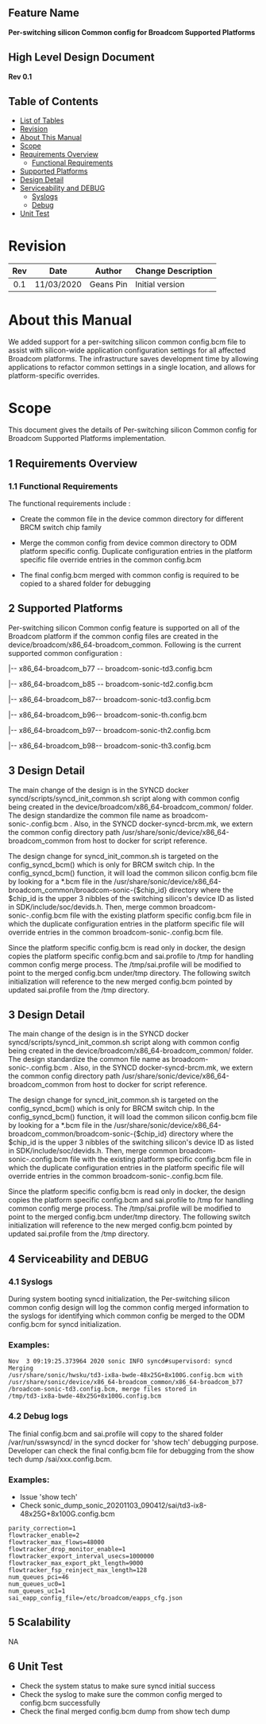 ## Feature Name
**Per-switching silicon Common config for Broadcom Supported Platforms**

## High Level Design Document
**Rev 0.1**

## Table of Contents
 * [List of Tables](#list-of-tables)
 * [Revision](#revision)
 * [About This Manual](#about-this-manual)
 * [Scope](#scope)
 * [Requirements Overview](#requirements-overview)
    * [Functional Requirements](#functional-requirements)
 * [Supported Platforms](#supported-platforms)
 * [Design Detail](#design-overview)
 * [Serviceability and DEBUG](#serviceability-and-debug)
    * [Syslogs](#syslogs)
    * [Debug](#debug)
 * [Unit Test](#unit-test)


# Revision
| Rev |     Date    |       Author       | Change Description                |
|:---:|:-----------:|:------------------:|-----------------------------------|
| 0.1 | 11/03/2020  | Geans Pin          | Initial version                   |

# About this Manual
We added support for a per-switching silicon common config.bcm file to assist with silicon-wide application configuration settings for all affected Broadcom platforms. The infrastructure saves development time by allowing applications to refactor common settings in a single location, and allows for platform-specific overrides. 
  
# Scope
This document gives the details of Per-switching silicon Common config for Broadcom Supported Platforms implementation.


## 1 Requirements Overview


### 1.1	Functional Requirements
The functional requirements include :
- Create the common file in the device common directory for different  BRCM switch chip family

- Merge the common config from device common directory to ODM
platform specific config. Duplicate configuration entries in the platform specific file override entries in the common config.bcm

- The final config.bcm merged with common config is required to be copied to a shared folder for debugging   
  

## 2 Supported Platforms

Per-switching silicon Common config feature is supported on all of the Broadcom platform if the common config files are created in the device/broadcom/x86_64-broadcom_common. Following is the current supported common configuration :

|-- x86_64-broadcom_b77 -- broadcom-sonic-td3.config.bcm

|-- x86_64-broadcom_b85 -- broadcom-sonic-td2.config.bcm

|-- x86_64-broadcom_b87-- broadcom-sonic-td3.config.bcm

|-- x86_64-broadcom_b96-- broadcom-sonic-th.config.bcm

|-- x86_64-broadcom_b97-- broadcom-sonic-th2.config.bcm

|-- x86_64-broadcom_b98-- broadcom-sonic-th3.config.bcm

## 3 Design Detail
The main change of the design is in the SYNCD docker syncd/scripts/syncd_init_common.sh script along with common config being created in the device/broadcom/x86_64-broadcom_common/ folder.  The design standardize the common file name as  broadcom-sonic-<chip abbreviation>.config.bcm . Also, in the SYNCD docker-syncd-brcm.mk, we extern the common config directory path  /usr/share/sonic/device/x86_64-broadcom_common from host to docker for script reference.

The design change for syncd_init_common.sh is targeted on the config_syncd_bcm() which is only for BRCM switch chip. In the config_syncd_bcm() function, it will load the common silicon config.bcm file by looking for a *.bcm file in the  /usr/share/sonic/device/x86_64-broadcom_common/broadcom-sonic-{$chip_id}  directory where the  $chip_id  is the upper 3 nibbles of the switching silicon's device ID as listed in SDK/include/soc/devids.h. Then, merge common  broadcom-sonic-<chip abbreviation>.config.bcm  file with the existing platform specific config.bcm file in which the duplicate configuration entries in the platform specific file will override entries in the common  broadcom-sonic-<chip abbreviation>.config.bcm  file. 

Since the platform specific config.bcm is read only in docker, the design copies the platform specific config.bcm and sai.profile to /tmp for handling common config merge process. The /tmp/sai.profile will be modified to point to the merged config.bcm under/tmp directory. The following switch initialization will reference to the new merged config.bcm pointed by updated sai.profile from the /tmp directory.


## 3 Design Detail
The main change of the design is in the SYNCD docker syncd/scripts/syncd_init_common.sh script along with common config being created in the device/broadcom/x86_64-broadcom_common/ folder.  The design standardize the common file name as  broadcom-sonic-<chip abbreviation>.config.bcm . Also, in the SYNCD docker-syncd-brcm.mk, we extern the common config directory path  /usr/share/sonic/device/x86_64-broadcom_common from host to docker for script reference.

The design change for syncd_init_common.sh is targeted on the config_syncd_bcm() which is only for BRCM switch chip. In the config_syncd_bcm() function, it will load the common silicon config.bcm file by looking for a *.bcm file in the  /usr/share/sonic/device/x86_64-broadcom_common/broadcom-sonic-{$chip_id}  directory where the  $chip_id  is the upper 3 nibbles of the switching silicon's device ID as listed in SDK/include/soc/devids.h. Then, merge common  broadcom-sonic-<chip abbreviation>.config.bcm  file with the existing platform specific config.bcm file in which the duplicate configuration entries in the platform specific file will override entries in the common  broadcom-sonic-<chip abbreviation>.config.bcm  file. 

Since the platform specific config.bcm is read only in docker, the design copies the platform specific config.bcm and sai.profile to /tmp for handling common config merge process. The /tmp/sai.profile will be modified to point to the merged config.bcm under/tmp directory. The following switch initialization will reference to the new merged config.bcm pointed by updated sai.profile from the /tmp directory.


## 4 Serviceability and DEBUG
### 4.1 Syslogs
During system booting syncd initialization, the Per-switching silicon common config design will log the common config merged information to the syslogs for identifying which common config be merged to the ODM config.bcm for syncd initialization.

### Examples:
```
Nov  3 09:19:25.373964 2020 sonic INFO syncd#supervisord: syncd Merging 
/usr/share/sonic/hwsku/td3-ix8a-bwde-48x25G+8x100G.config.bcm with
/usr/share/sonic/device/x86_64-broadcom_common/x86_64-broadcom_b77
/broadcom-sonic-td3.config.bcm, merge files stored in 
/tmp/td3-ix8a-bwde-48x25G+8x100G.config.bcm
```
### 4.2 Debug logs
The finial config.bcm and sai.profile will copy to the shared folder /var/run/sswsyncd/ in the syncd docker for 'show tech' debugging purpose. Developer can check the final config.bcm file for debugging from the show tech dump /sai/xxx.config.bcm.

### Examples:
- Issue 'show tech'
- Check sonic_dump_sonic_20201103_090412/sai/td3-ix8-48x25G+8x100G.config.bcm  
```
parity_correction=1  
flowtracker_enable=2  
flowtracker_max_flows=48000  
flowtracker_drop_monitor_enable=1  
flowtracker_export_interval_usecs=1000000  
flowtracker_max_export_pkt_length=9000  
flowtracker_fsp_reinject_max_length=128  
num_queues_pci=46  
num_queues_uc0=1  
num_queues_uc1=1  
sai_eapp_config_file=/etc/broadcom/eapps_cfg.json  
```

## 5 Scalability
NA
## 6 Unit Test
- Check the system status to make sure syncd initial success
- Check the syslog to make sure the common config merged to
   config.bcm successfully
- Check the final merged config.bcm dump from show tech dump 


